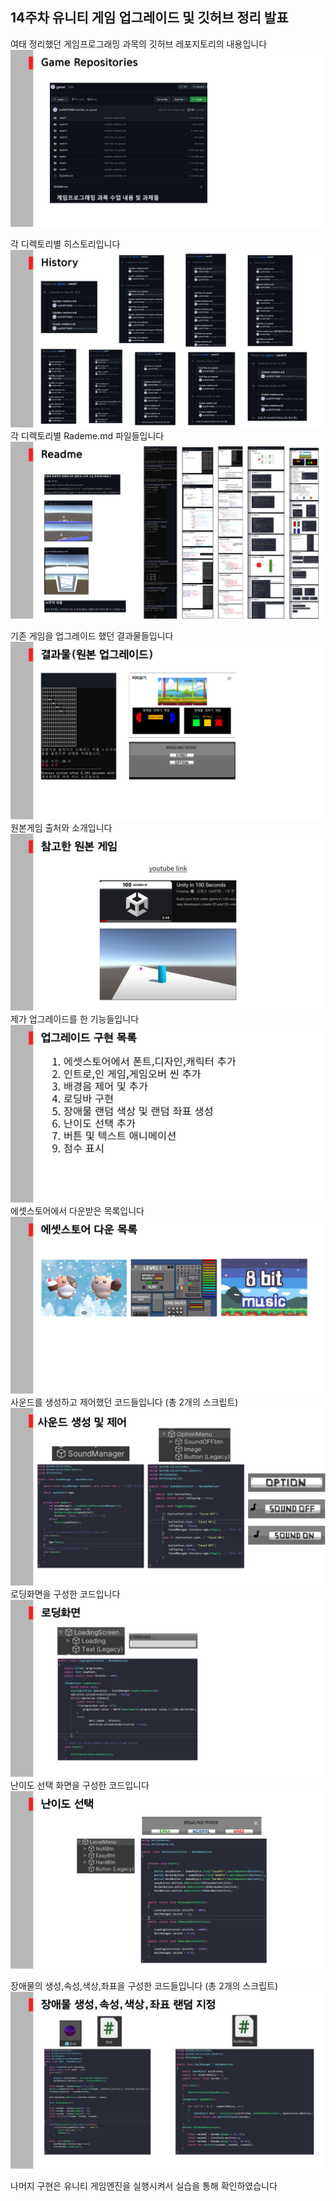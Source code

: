 ## 14주차 유니티 게임 업그레이드 및 깃허브 정리 발표 

여태 정리했던 게임프로그래밍 과목의 깃허브 레포지토리의 내용입니다 
![Screenshot](./img/003.jpg)

각 디렉토리별 히스토리입니다
![Screenshot](./img/004.jpg)
각 디렉토리별 Rademe.md 파일들입니다
![Screenshot](./img/005.jpg)

기존 게임을 업그레이드 했던 결과물들입니다
![Screenshot](./img/006.jpg)
원본게임 출처와 소개입니다 
![Screenshot](./img/007.jpg)
제가 업그레이드를 한 기능들입니다
![Screenshot](./img/008.jpg)
에셋스토어에서 다운받은 목록입니다
![Screenshot](./img/009.jpg)
사운드를 생성하고 제어했던 코드들입니다 (총 2개의 스크립트)
![Screenshot](./img/010.jpg)
로딩화면을 구성한 코드입니다
![Screenshot](./img/011.jpg)
난이도 선택 화면을 구성한 코드입니다
![Screenshot](./img/012.jpg)


장애물의 생성,속성,색상,좌표을 구성한 코드들입니다 (총 2개의 스크립트)
![Screenshot](./img/013.jpg)

나머지 구현은 유니티 게임엔진을 실행시켜서 실습을 통해 확인하였습니다
